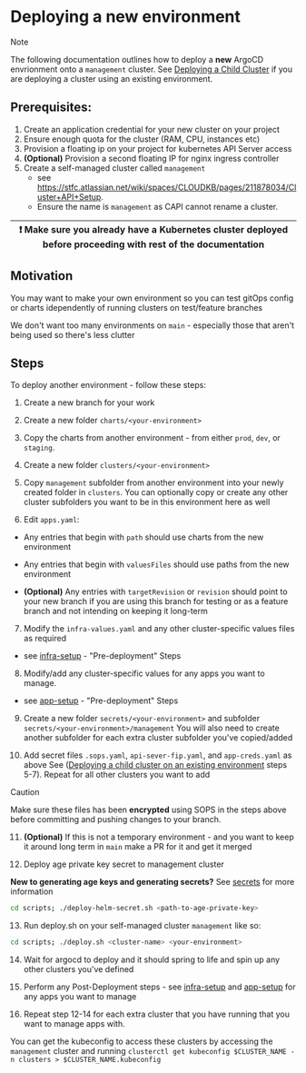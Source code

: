 # Deploying a new environment

> [!NOTE]
> The following documentation outlines how to deploy a **new** ArgoCD envrionment onto a `management` cluster.
> See [Deploying a Child Cluster](child-clusters.md) if you are deploying a cluster using an existing environment.


## Prerequisites: 

1. Create an application credential for your new cluster on your project
2. Ensure enough quota for the cluster (RAM, CPU, instances etc)
3. Provision a floating ip on your project for kubernetes API Server access
4. **(Optional)** Provision a second floating IP for nginx ingress controller
5. Create a self-managed cluster called `management` 
   - see https://stfc.atlassian.net/wiki/spaces/CLOUDKB/pages/211878034/Cluster+API+Setup. 
   - Ensure the name is `management` as CAPI cannot rename a cluster.


| :exclamation:  Make sure you already have a Kubernetes cluster deployed before proceeding with rest of the documentation   |
|----------------------------------------------------------------------------------------------------------------------|


## Motivation
You may want to make your own environment so you can test gitOps config or charts idependently of running clusters on test/feature branches

We don't want too many environments on `main` - especially those that aren't being used so there's less clutter

## Steps
To deploy another environment - follow these steps: 

1. Create a new branch for your work

2. Create a new folder `charts/<your-environment>`

3. Copy the charts from another environment - from either `prod`, `dev`, or `staging`. 

4. Create a new folder `clusters/<your-environment>`

5. Copy `management` subfolder from another environment into your newly created folder in `clusters`. 
You can optionally copy or create any other cluster subfolders you want to be in this environment here as well

6. Edit `apps.yaml`: 

- Any entries that begin with `path` should use charts from the new environment
- Any entries that begin with `valuesFiles` should use paths from the new environment
  
- **(Optional)** Any entries with `targetRevision` or `revision` should point to your new branch if you are using this branch for testing or as a feature branch and not intending on keeping it long-term

7. Modify the `infra-values.yaml` and any other cluster-specific values files as required 
- see [infra-setup](infra-setup.md) - "Pre-deployment" Steps

8. Modify/add any cluster-specific values for any apps you want to manage.
- see [app-setup](app-setup.md) - "Pre-deployment" Steps

9. Create a new folder `secrets/<your-environment>` and subfolder `secrets/<your-environment>/management` 
You will also need to create another subfolder for each extra cluster subfolder you've copied/added

10. Add secret files `.sops.yaml`, `api-sever-fip.yaml`, and `app-creds.yaml` as above 
See ([Deploying a child cluster on an existing environment](child-clusters.md) steps 5-7). 
Repeat for all other clusters you want to add

> [!CAUTION]
> Make sure these files has been **encrypted** using SOPS in the steps above before committing and pushing changes to your branch.

11. **(Optional)** If this is not a temporary environment - and you want to keep it around long term in `main` make a PR for it and get it merged

12. Deploy age private key secret to management cluster

**New to generating age keys and generating secrets?** See [secrets](secrets.md) for more information

```bash
cd scripts; ./deploy-helm-secret.sh <path-to-age-private-key>
``` 

13. Run deploy.sh on your self-managed cluster `management` like so:

```bash
cd scripts; ./deploy.sh <cluster-name> <your-environment> 
```

14.  Wait for argocd to deploy and it should spring to life and spin up any other clusters you've defined

15.  Perform any Post-Deployment steps - see [infra-setup](infra-setup.md) and [app-setup](app-setup.md) for any apps you want to manage

16.  Repeat step 12-14 for each extra cluster that you have running that you want to manage apps with.

You can get the kubeconfig to access these clusters by accessing the `management` cluster and running `clusterctl get kubeconfig $CLUSTER_NAME -n clusters > $CLUSTER_NAME.kubeconfig`